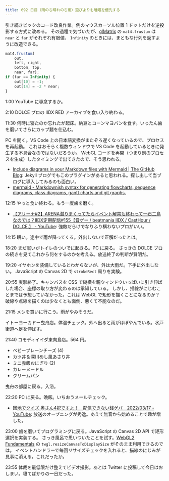 ```yaml
---
title: 692 日目（雨のち晴れのち雨）遊びよりも睡眠を優先する
---
```


引き続きピックのコード改良作業。例のマウスカーソル位置 1 ドットだけを逆投影する方式に改める。
その過程で気づいたが、[glMatrix] の `mat4.frustum` は `near` と `far` がそれぞれ有限値、
`Infinity` のときには、まともな行列を返すように改造できる。

```javascript
mat4.frustum(
    out,
    left, right,
    bottom, top,
    near, far);
if (far == Infinity) {
    out[10] = -1;
    out[14] = -2 * near;
}
```

1:00 YouTube に専念するか。

2:10 DOLCE プロの IIDX RED アーカイブを食い入り終わる。

11:30 何時に寝たのか忘れたが起床。納豆とコーンマヨパンを食す。いったん歯を磨いてさらにカップ麺を仕込む。

PC を開く。VS Code 上の日本語変換がまたぞろ遅くなっているので、プロセスを再起動。
これはおそらく複数ウィンドウで VS Code を起動しているときに発生する不具合なのではないだろうか。
WebGL コードを再開（つまり別のプロセスを生成）したタイミングで出てきたので、そう思われる。

* [Include diagrams in your Markdown files with Mermaid | The GitHub Blog](https://github.blog/2022-02-14-include-diagrams-markdown-files-mermaid/):
  Jekyll ブログでもこのプラグインがあると思われる。探し出して当ブログに導入してみるのも面白い。
* [mermaid - Markdownish syntax for generating flowcharts, sequence diagrams, class diagrams, gantt charts and git graphs.](https://mermaid-js.github.io/mermaid/)

12:15 やっと食い終わる。もう一度歯を磨く。

* [【アリーナ&#x23;2】ARENA潜りまくってたらイベント解禁も終わって一石二鳥なのでは？IIDX定期配信&#x23;155【音ゲー / beatmania IIDX / CastHour / DOLCE.】 - YouTube](https://www.youtube.com/watch?v=KTxRlCTtisw):
  強敵だらけでなりふり構わないプロがいい。

14:15 眠い。途中で雨が降ってくる。外出しないで正解だったとは。

18:20 まだ眠いがトイレのついでに起きる。PC に戻る。
さっきの DOLCE プロの続きを見てこれから何をするのかを考える。放送終了の判断が賢明だ。

19:20 イヤホンを装備しているとわからないが、外は大雨だ。下手に外出しない。
JavaScript の Canvas 2D で `strokeRect` 周りを実験。

20:55 実験終了。キャンバスを CSS で縦横を親ウィンドウいっぱいに引き伸ばした場合、座標の取り方が変わるのは承知している。
しかし、描線がにじむことまでは予想していなかった。これは WebGL で矩形を描くことになるのか？
破線や点線を描くのは少なくとも面倒、悪くて不能なのだ。

21:15 メシを買いに行こう。雨がやみそうだ。

イトーヨーカドー曳舟店。体温チェック。外へ出ると雨がほぼやんでいる。水戸街道へ足を伸ばす。

21:40 コモディイイダ東向島店。564 円。

* ベビープレーンチーズ (4)
* カツ丼＆深川めし風あさり丼
* ミニ赤飯おにぎり (2)
* カレーヌードル
* クリームパン

曳舟の部屋に戻る。入浴。

22:20 PC に戻る。晩飯。いちおうメールチェック。

* [団地でクイズ 奥さん4択ですよ！　配信できない銭ゲバ　2022/03/17 - YouTube](https://www.youtube.com/watch?v=y4gE9czqbww):
  放送のオープニングが秀逸。あえて無音から始めることで趣が増した。

23:00 歯を磨いてプログラミングに戻る。JavaScript の Canvas 2D API で矩形選択を実装する。
さっき風呂で思いついたことを試す。[WebGL2 Fundamentals] の `twgl.resizeCanvasToDisplaySize` がそのまま利用できるのでは。
イベントハンドラーで毎回リサイズチェックを入れると、描線のにじみが見事に消える。これだったか。

23:55 体裁を最低限だけ整えてビデオ撮影。あとは Twitter に投稿して今日はおしまい。寝てばかりの一日だった。

[glMatrix]: https://glmatrix.net/
[WebGL2 Fundamentals]: https://webgl2fundamentals.org

